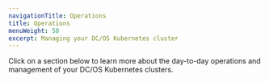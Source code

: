 ```yaml
---
navigationTitle: Operations
title: Operations
menuWeight: 50
excerpt: Managing your DC/OS Kubernetes cluster
---
```


Click on a section below to learn more about the day-to-day operations and management of your DC/OS Kubernetes clusters.
